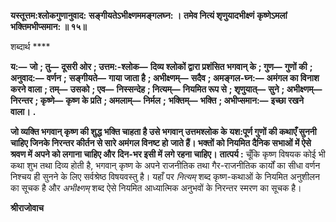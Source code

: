 **यस्तूत्तम:श्लोकगुणानुवाद:** **सङ्गीयतेऽभीक्ष्णममङ्गलघ्न: ।** **तमेव नित्यं शृणुयादभीक्ष्णं** **कृष्णेऽमलां भक्तिमभीप्समान: ॥ १५॥** 

शब्दार्थ **** 

**य:—** **जो** **; तु—** **दूसरी ओर** **; उत्तम:-श्लोक—** **दिव्य श्लोकों द्वारा प्रशंसित भगवान् के** **; गुण—** **गुणों की** **; अनुवाद:—** **वर्णन** **;** **सङ्गीयते—** **गाया जाता है** **; अभीक्ष्णम्—** **सदैव** **; अमङ्गल-घ्न:—** **अमंगल का विनाश करने वाला** **; तम्—** **उसको** **; एव—** **निस्सन्देह** **; नित्यम्—** **नियमित रूप से** **; शृणुयात्—** **सुने** **; अभीक्ष्णम्—** **निरन्तर** **; कृष्णे—** **कृष्ण के प्रति** **; अमलाम्—** **निर्मल** **;** **भक्तिम्—** **भक्ति** **; अभीप्समान:—** **इच्छा रखने वाला।** **.** 

**जो व्यक्ति भगवान् कृष्ण की शुद्ध भक्ति चाहता है उसे भगवान् उत्तमश्लोक के** **यश:पूर्ण गुणों की कथाएँ सुननी चाहिए जिनके निरन्तर कीर्तन से सारे अमंगल विनष्ट हो** **जाते हैं। भक्तों को नियमित दैनिक सभाओं में ऐसे श्रवण में अपने को लगाना चाहिए और** **दिन-भर इसी में लगे रहना चाहिए।** **तात्पर्य :** चूँकि कृष्ण विषयक कोई भी कथा शुभ तथा दिव्य होती है, भगवान् कृष्ण के अपने राजनीतिक तथा गैर-राजनीतिक कार्यों का सीधा वर्णन निश्चय ही सुनने के लिए सर्वश्रेष्ठ विषयवस्तु है। यहाँ पर *नित्यम्* शब्द कृष्ण-कथाओं के नियमित अनुशीलन का सूचक है और *अभीक्ष्णम्* शब्द ऐसे नियमित आध्यात्मिक अनुभवों के निरन्तर स्मरण का सूचक है।  

**श्रीराजोवाच** 